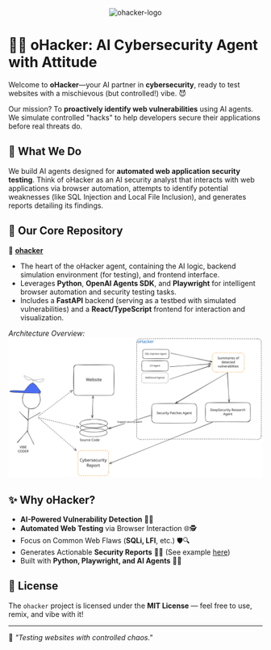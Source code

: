 <p align="center">
  <img width="250" alt="ohacker-logo" src="https://avatars.githubusercontent.com/u/209147264?s=400&u=2f2ed0c39076d461c8f0cf6eb7bbd315aa10f6d0&v=4" />
</p>

# 🧑‍💻 oHacker: AI Cybersecurity Agent with Attitude

Welcome to **oHacker**—your AI partner in **cybersecurity**, ready to test websites with a mischievous (but controlled!) vibe. 😈

Our mission? To **proactively identify web vulnerabilities** using AI agents. We simulate controlled "hacks" to help developers secure their applications before real threats do.

## 🤖 What We Do
We build AI agents designed for **automated web application security testing**. Think of oHacker as an AI security analyst that interacts with web applications via browser automation, attempts to identify potential weaknesses (like SQL Injection and Local File Inclusion), and generates reports detailing its findings.

## 📂 Our Core Repository

🔹 **[ohacker](https://github.com/OpenAI-oHacker/ohacker)**
  - The heart of the oHacker agent, containing the AI logic, backend simulation environment (for testing), and frontend interface.
  - Leverages **Python**, **OpenAI Agents SDK**, and **Playwright** for intelligent browser automation and security testing tasks.
  - Includes a **FastAPI** backend (serving as a testbed with simulated vulnerabilities) and a **React/TypeScript** frontend for interaction and visualization.

  *Architecture Overview:*
  <img width="950" alt="oHacker Architecture" src="https://github.com/OpenAI-oHacker/ohacker/blob/main/architecture.svg?raw=true" />

## ✨ Why oHacker?
- **AI-Powered Vulnerability Detection** 🤖💥
- **Automated Web Testing** via Browser Interaction 🌐🕵️
- Focus on Common Web Flaws (**SQLi, LFI**, etc.) 🛡️🔍
- Generates Actionable **Security Reports** 📄✅ (See example [here](https://github.com/OpenAI-oHacker/ohacker/blob/main/report.md))
- Built with **Python, Playwright, and AI Agents** 🐍🧠

## 📜 License
The `ohacker` project is licensed under the **MIT License** — feel free to use, remix, and vibe with it!

---

🤖 _"Testing websites with controlled chaos."_
